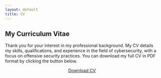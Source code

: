 ```yaml
---
layout: default
title: CV
---
```


<section class="hero fade-in">
<h1 class="hero-heading">My Curriculum Vitae</h1>
<p class="hero-paragraph">
Thank you for your interest in my professional background.
My CV details my skills, qualifications, and experience in the field of cybersecurity, with a focus on offensive security practices.
You can download my full CV in PDF format by clicking the button below.
</p>
<p align="center">
<a href="File/JingXianChing_CV.pdf" class="cool-button">Download CV</a>
</p>
